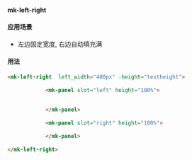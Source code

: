 #### mk-left-right

#### 应用场景

* 左边固定宽度, 右边自动填充满
    
#### 用法

``` html
<mk-left-right  left_width="400px" :height="testheight">
            
            <mk-panel slot="left" height="100%">
    
            
            </mk-panel>
            
            <mk-panel slot="right" height="100%">
                
            </mk-panel>
            
</mk-left-right>

```